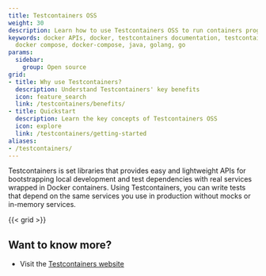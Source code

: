 ```yaml
---
title: Testcontainers OSS
weight: 30
description: Learn how to use Testcontainers OSS to run containers programmatically in your preferred programming language.
keywords: docker APIs, docker, testcontainers documentation, testcontainers, testcontainers oss, testcontainers oss documentation,
  docker compose, docker-compose, java, golang, go
params:
  sidebar:
    group: Open source
grid:
- title: Why use Testcontainers?
  description: Understand Testcontainers' key benefits
  icon: feature_search
  link: /testcontainers/benefits/
- title: Quickstart
  description: Learn the key concepts of Testcontainers OSS
  icon: explore
  link: /testcontainers/getting-started
aliases:
- /testcontainers/
---
```


Testcontainers is set libraries that provides easy and lightweight APIs for bootstrapping local development and test dependencies with real services wrapped in Docker containers.
Using Testcontainers, you can write tests that depend on the same services you use in production without mocks or in-memory services.

{{< grid >}}

## Want to know more?

- Visit the [Testcontainers website](https://testcontainers.com/getting-started/)
